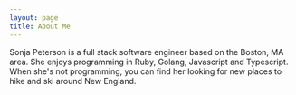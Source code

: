 ```yaml
---
layout: page
title: About Me
---
```


Sonja Peterson is a full stack software engineer based on the Boston, MA area. She enjoys programming in Ruby, Golang, Javascript and Typescript. When she's not programming, you can find her looking for new places to hike and ski around New England.